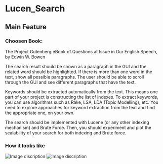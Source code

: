 # Lucen_Search

## Main Feature

### Choosen Book: 
The Project Gutenberg eBook of Questions at Issue in Our English Speech, by Edwin W. Bowen

The search result should be shown as a paragraph in the GUI and the related word should be highlighted. If there is more than one word in the text, show all possible paragraphs. The user should be able to scroll through the GUI and see different paragraphs that have the text.

Keywords should be extracted automatically from the text. This means one part of your project is constructing the list of indexes. To extract keywords, you can use algorithms such as Rake, LSA, LDA (Topic Modelling), etc. You need to explore approaches for keyword extraction from the text and find the appropriate one, on your own.

The search should be implemented with Lucene (or any other indexing mechanism) and Brute Force. Then, you should experiment and plot the scalability of your search for both indexing and Brute force.

### How it looks like
![Image discription](https://github.com/Qiwei1i/img-storage/blob/main/LucenSearchOne.png)
![Image discription](https://github.com/Qiwei1i/img-storage/blob/main/LucenSearchTwo.png)
